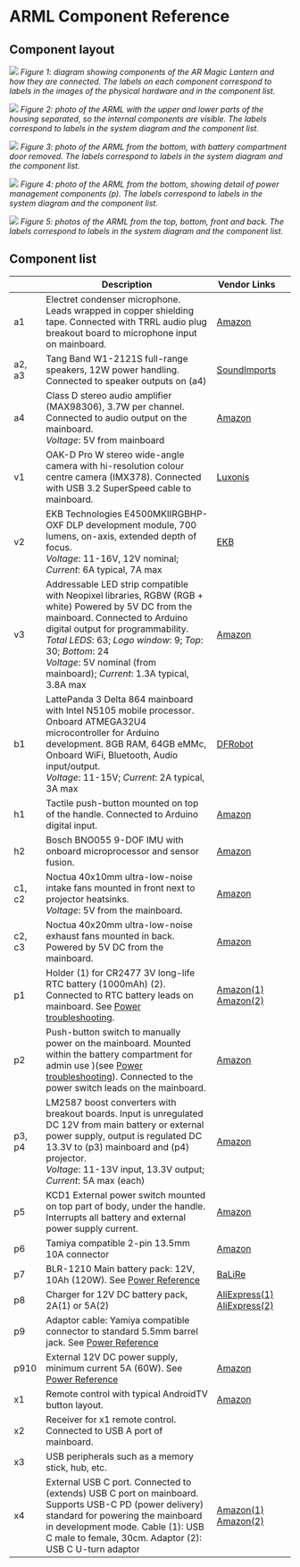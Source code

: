 # ARML Component Reference

## Component layout

![](images/ARML-hardware-system-diagram.jpg)
*Figure 1: diagram showing components of the AR Magic Lantern and how they are connected. The labels on each component correspond to labels in the images of the physical hardware and in the component list.*

![](images/ARML-hardware-internal.jpg)
*Figure 2: photo of the ARML with the upper and lower parts of the housing separated, so the internal components are visible. The labels correspond to labels in the system diagram and the component list.*

![](images/ARML-hardware-bottom.jpg)
*Figure 3: photo of the ARML from the bottom, with battery compartment door removed. The labels correspond to labels in the system diagram and the component list.*

![](images/ARML-power-detail.jpg)
*Figure 4: photo of the ARML from the bottom, showing detail of power management components (p). The labels correspond to labels in the system diagram and the component list.*

![](images/ARML-hardware-external.jpg)
*Figure 5: photos of the ARML from the top, bottom, front and back. The labels correspond to labels in the system diagram and the component list.*

## Component list

| | Description | Vendor&nbsp;Links&nbsp;&nbsp;&nbsp;&nbsp; |
| --- | --- | --- |
| a1  | Electret condenser microphone. Leads wrapped in copper shielding tape. Connected with TRRL audio plug breakout board to microphone input on mainboard. | [Amazon](https://www.amazon.es/gp/product/B07CGTJ9NV/)
| a2, a3 | Tang Band W1-2121S full-range speakers, 12W power handling. Connected to speaker outputs on (a4) | [SoundImports](https://www.soundimports.eu/en/tang-band-w1-2121s.html) |
| a4  | Class D stereo audio amplifier (MAX98306), 3.7W per channel. Connected to audio output on the mainboard. <br>_Voltage_: 5V from mainboard | [Amazon](https://www.amazon.es/dp/B00KLBTQPS) |
| v1  | OAK-D Pro W stereo wide-angle camera with hi-resolution colour centre camera (IMX378). Connected with USB 3.2 SuperSpeed cable to mainboard. | [Luxonis](https://shop.luxonis.com/products/oak-d-pro-w?variant=43715946447071) |
| v2  | EKB Technologies E4500MKIIRGBHP-OXF DLP development module, 700 lumens, on-axis, extended depth of focus. <br>_Voltage_: 11-16V, 12V nominal; _Current_: 6A typical, 7A max |  [EKB](https://www.ekbtechnologies.com/e-store/dpm-e4500mkii-focus-extended-depth-of-focus-800-lumens-on-axis) |
| v3  | Addressable LED strip compatible with Neopixel libraries, RGBW (RGB + white) Powered by 5V DC from the mainboard. Connected to Arduino digital output for programmability. <br>_Total LEDS_: 63; _Logo window_: 9; _Top_: 30; _Bottom_: 24 <br>_Voltage_: 5V nominal (from mainboard); _Current_: 1.3A typical, 3.8A max | [Amazon](https://www.amazon.es/gp/product/B01N0MA316?th=1) |
| b1  | LattePanda 3 Delta 864 mainboard with Intel N5105 mobile processor. Onboard ATMEGA32U4 microcontroller for Arduino development. 8GB RAM, 64GB eMMc, Onboard WiFi, Bluetooth, Audio input/output. <br>_Voltage_: 11-15V; _Current_: 2A typical, 3A max | [DFRobot](https://www.dfrobot.com/product-2594.html) |
| h1  | Tactile push-button mounted on top of the handle. Connected to Arduino digital input. | [Amazon](https://www.amazon.es/gp/product/B07WPBQXJ9/ref=ppx_yo_dt_b_search_asin_title?ie=UTF8) |
| h2  | Bosch BNO055 9-DOF IMU with onboard microprocessor and sensor fusion. | [Amazon](https://www.amazon.es/gp/product/B08GY7WKZ3) |
| c1, c2 | Noctua 40x10mm ultra-low-noise intake fans mounted in front next to projector heatsinks. <br>_Voltage_: 5V from the mainboard. | [Amazon](https://www.amazon.es/Noctua-NF-A4X10-FLX-5V-ordenador-Ventilador/dp/B00NEMGCIA) |
| c2, c3 | Noctua 40x20mm ultra-low-noise exhaust fans mounted in back. Powered by 5V DC from the mainboard. | [Amazon](https://www.amazon.es/Noctua-NF-A4x20-FLX-Premium-Quality-Quiet/dp/B071W6JZV8?th=1) |
| p1  | Holder (1) for CR2477 3V long-life RTC battery (1000mAh) (2). Connected to RTC battery leads on mainboard. See [Power troubleshooting](power.md#arml-doesnt-boot). | [Amazon(1)](https://www.amazon.es/dp/B07KFB9HDW)<br />[Amazon(2)](https://www.amazon.es/dp/B08F9HSS6X) |
| p2  | Push-button switch to manually power on the mainboard. Mounted within the battery compartment for admin use )(see [Power troubleshooting](power.md#arml-doesnt-boot)). Connected to the power switch leads on the mainboard. | [Amazon](https://www.amazon.es/gp/product/B07WPBQXJ9/ref=ppx_yo_dt_b_search_asin_title?ie=UTF8) |
| p3, p4 | LM2587 boost converters with breakout boards. Input is unregulated DC 12V from main battery or external power supply, output is regulated DC 13.3V to (p3) mainboard and (p4) projector. <br>_Voltage_: 11-13V input, 13.3V output; _Current_: 5A max (each) | [Amazon](https://www.amazon.es/dp/B07RKDB2VP) |
| p5  | KCD1 External power switch mounted on top part of body, under the handle. Interrupts all battery and external power supply current. | [Amazon](https://www.amazon.es/dp/B09VZ74QCL) |
| p6  | Tamiya compatible 2-pin 13.5mm 10A connector | [Amazon](https://www.amazon.es/dp/B07ND8SPBH) |
| p7  | BLR-1210 Main battery pack: 12V, 10Ah (120W). See [Power Reference](power.md) | [BaLiRe](https://bateriadelitiorecargable.com/) |
| p8  | Charger for 12V DC battery pack, 2A(1) or 5A(2) | [AliExpress(1)](https://www.aliexpress.com/item/1005006233034942.html)<br />[AliExpress(2)](https://www.aliexpress.com/item/1005001608750083.html) |
| p9 | Adaptor cable: Yamiya compatible connector to standard 5.5mm barrel jack. See [Power Reference](power.md) |  |
| p910 | External 12V DC power supply, minimum current 5A (60W). See [Power Reference](power.md) | [Amazon](https://www.amazon.es/dp/B07PGLXK4X) |
| x1  | Remote control with typical AndroidTV button layout. | [Amazon](https://www.amazon.es/dp/B08DY83SSD) |
| x2  | Receiver for x1 remote control. Connected to USB A port of mainboard. |
| x3  | USB peripherals such as a memory stick, hub, etc. |
| x4  | External USB C port. Connected to (extends) USB C port on mainboard. Supports USB-C PD (power delivery) standard for powering the mainboard in development mode. Cable (1): USB C male to female, 30cm. Adaptor (2): USB C U-turn adaptor | [Amazon(1)](https://www.amazon.es/dp/B08HS6X44P?th=1) [Amazon(2)](https://www.amazon.es/dp/B0BFF3VS6Y) |